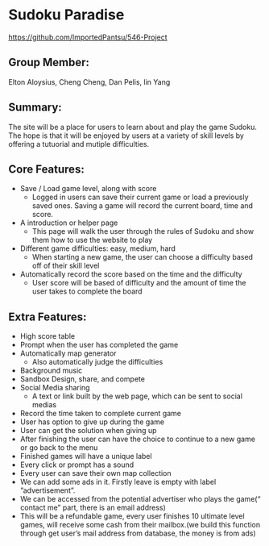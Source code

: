 # Sudoku Paradise
https://github.com/ImportedPantsu/546-Project

## Group Member:
Elton Aloysius, Cheng Cheng, Dan Pelis, lin Yang

## Summary:
The site will be a place for users to learn about and play the game Sudoku. The hope is that it will be enjoyed by users at a variety of skill levels by offering a tutuorial and mutiple difficulties. 

## Core Features:
*	Save / Load game level, along with score
      * Logged in users can save their current game or load a previously saved ones. Saving a game will record the current board, time and score.
*	A introduction or helper page
      * This page will walk the user through the rules of Sudoku and show them how to use the website to play
*	Different game difficulties: easy, medium, hard
      * When starting a new game, the user can choose a difficulty based off of their skill level
* Automatically record the score based on the time and the difficulty 
   * User score will be based of difficulty and the amount of time the user takes to complete the board 

## Extra Features:
* High score table
* Prompt when the user has completed the game
*	Automatically map generator
    * Also automatically judge the difficulties
*	Background music
*	Sandbox Design, share, and compete
*	Social Media sharing
    * A text or link built by the web page, which can be sent to social medias
* Record the time taken to complete current game
* User has option to give up during the game
* User can get the solution when giving up
* After finishing the user can have the choice to continue to a new game or go back to the menu
* Finished games will have a unique label
*	Every click or prompt has a sound 
*	Every user can save their own map collection
*	We can add some ads in it. Firstly leave is empty with label ”advertisement”.
*	We can be accessed from the potential advertiser who plays the game(“ contact me” part, there is an email address)
* This will be a refundable game, every user finishes 10 ultimate level games, will receive some cash from their mailbox.(we build this function through get user’s mail address from database, the money is from ads)

